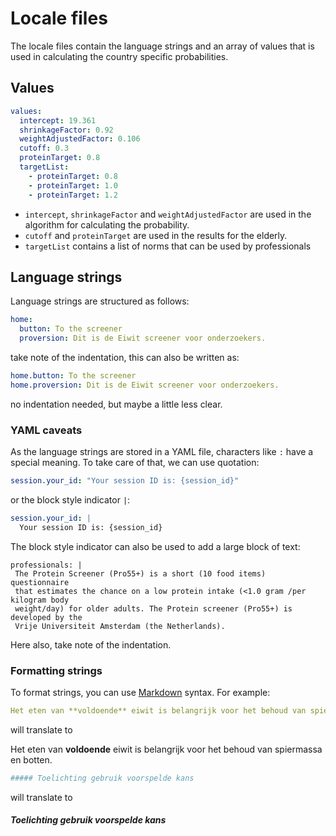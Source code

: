 # Locale files

The locale files contain the language strings and an array of values that is used in calculating the country specific probabilities.

## Values

```yaml
values:
  intercept: 19.361
  shrinkageFactor: 0.92
  weightAdjustedFactor: 0.106
  cutoff: 0.3
  proteinTarget: 0.8
  targetList:
    - proteinTarget: 0.8
    - proteinTarget: 1.0
    - proteinTarget: 1.2
```

* `intercept`, `shrinkageFactor` and `weightAdjustedFactor` are used in the algorithm for calculating the probability.
* `cutoff` and `proteinTarget` are used in the results for the elderly.
* `targetList` contains a list of norms that can be used by professionals

## Language strings

Language strings are structured as follows: 

```yaml
home:
  button: To the screener
  proversion: Dit is de Eiwit screener voor onderzoekers.
```
take note of the indentation, this can also be written as:

```yaml
home.button: To the screener
home.proversion: Dit is de Eiwit screener voor onderzoekers.
```
no indentation needed, but maybe a little less clear.

### YAML caveats

As the language strings are stored in a YAML file, characters like `:` have a special meaning. To take care of that, we can use quotation:
```yaml
session.your_id: "Your session ID is: {session_id}"
```
or the block style indicator `|`:
```yaml
session.your_id: |
  Your session ID is: {session_id}
 ```
 
 The block style indicator can also be used to add a large block of text:
 ```
 professionals: |
  The Protein Screener (Pro55+) is a short (10 food items) questionnaire
  that estimates the chance on a low protein intake (<1.0 gram /per kilogram body
  weight/day) for older adults. The Protein screener (Pro55+) is developed by the
  Vrije Universiteit Amsterdam (the Netherlands).
```
Here also, take note of the indentation.

### Formatting strings

To format strings, you can use [Markdown](https://www.markdownguide.org/cheat-sheet/) syntax. For example:
```yaml
Het eten van **voldoende** eiwit is belangrijk voor het behoud van spiermassa en botten.
```
will translate to

Het eten van **voldoende** eiwit is belangrijk voor het behoud van spiermassa en botten.

```yaml
##### Toelichting gebruik voorspelde kans
```
will translate to

##### Toelichting gebruik voorspelde kans
